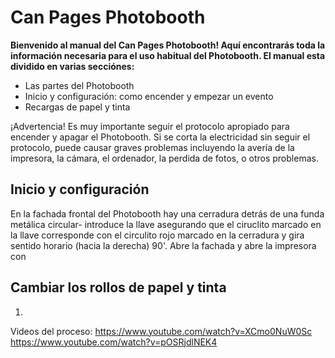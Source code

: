Can Pages Photobooth
====================

**Bienvenido al manual del Can Pages Photobooth! Aquí encontrarás toda la información necesaria para el uso habitual del Photobooth. El manual esta dividido en varias secciónes:**


- Las partes del Photobooth
- Inicio y configuración: como encender y empezar un evento
- Recargas de papel y tinta 



¡Advertencia! Es muy importante seguir el protocolo apropiado para encender y apagar el Photobooth. Si se corta la electricidad sin seguir el protocolo, puede causar graves problemas incluyendo la avería de la impresora, la cámara, el ordenador, la perdida de fotos, o otros problemas.



Inicio y configuración
-------
En la fachada frontal del Photobooth hay una cerradura detrás de una funda metálica circular- introduce la llave asegurando que el ciruclito marcado en la llave corresponde con el circulito rojo marcado en la cerradura y gira sentido horario (hacia la derecha) 90'. Abre la fachada y abre la impresora con 



Cambiar los rollos de papel y tinta
--------
1. 

Videos del proceso:
https://www.youtube.com/watch?v=XCmo0NuW0Sc
https://www.youtube.com/watch?v=pOSRjdlNEK4
